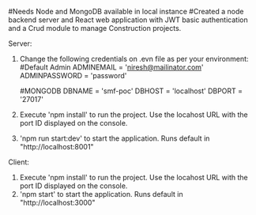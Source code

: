 #Needs Node and MongoDB available in local instance
#Created a node backend server and React web application with JWT basic authentication and a Crud module to manage Construction projects.

Server:
1. Change the following credentials on .evn file as per your environment:
	#Default Admin
	ADMINEMAIL = 'niresh@mailinator.com'
	ADMINPASSWORD = 'password'


	#MONGODB
	DBNAME = 'smf-poc'
	DBHOST = 'localhost'
	DBPORT = '27017'


2. Execute 'npm install' to run the project. Use the locahost URL with the port ID displayed on the console.
3. 'npm run start:dev' to start the application. Runs default in "http://localhost:8001"


Client:
1. Execute 'npm install' to run the project. Use the locahost URL with the port ID displayed on the console.
2. 'npm start' to start the application. Runs default in "http://localhost:3000"




